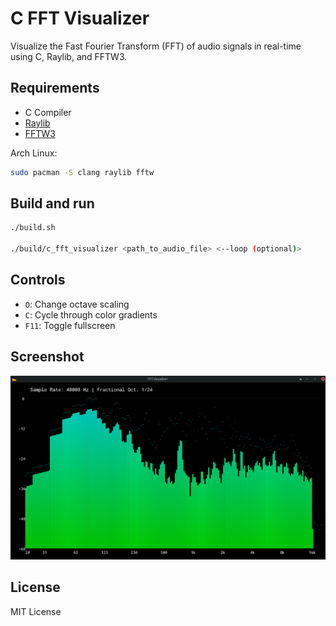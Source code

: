 # C FFT Visualizer

Visualize the Fast Fourier Transform (FFT) of audio signals in real-time using C, Raylib, and FFTW3.

## Requirements
- C Compiler
- [Raylib](https://www.raylib.com/)
- [FFTW3](http://www.fftw.org/)

Arch Linux:
```bash
sudo pacman -S clang raylib fftw
```


## Build and run
```bash
./build.sh

./build/c_fft_visualizer <path_to_audio_file> <--loop (optional)>
```

## Controls
- `O`: Change octave scaling
- `C`: Cycle through color gradients
- `F11`: Toggle fullscreen


## Screenshot
![screenshot](assets/screenshot.png)

## License
MIT License